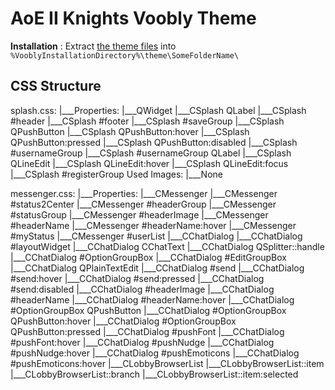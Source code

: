 # AoE II Knights Voobly Theme

**Installation** : Extract [the theme files](https://github.com/FreeP4lestine/voobly4/archive/refs/heads/main.zip) into `%VooblyInstallationDirectory%\theme\SomeFolderName\`

## CSS Structure
splash.css:
|___Properties:
    |___QWidget
    |___CSplash QLabel
    |___CSplash #header
    |___CSplash #footer
    |___CSplash #saveGroup
    |___CSplash QPushButton
    |___CSplash QPushButton:hover
    |___CSplash QPushButton:pressed
    |___CSplash QPushButton:disabled
    |___CSplash #usernameGroup
    |___CSplash #usernameGroup QLabel
    |___CSplash QLineEdit
    |___CSplash QLineEdit:hover
    |___CSplash QLineEdit:focus
    |___CSplash #registerGroup
    Used Images:
    |___None

messenger.css:
|___Properties:
    |___CMessenger
    |___CMessenger #status2Center
    |___CMessenger #headerGroup
    |___CMessenger #statusGroup
    |___CMessenger #headerImage
    |___CMessenger #headerName
    |___CMessenger #headerName:hover
    |___CMessenger #myStatus
    |___CMessenger #userList
    |___CChatDialog
    |___CChatDialog #layoutWidget
    |___CChatDialog CChatText
    |___CChatDialog QSplitter::handle
    |___CChatDialog #OptionGroupBox 
    |___CChatDialog #EditGroupBox
    |___CChatDialog QPlainTextEdit
    |___CChatDialog #send
    |___CChatDialog #send:hover
    |___CChatDialog #send:pressed
    |___CChatDialog #send:disabled
    |___CChatDialog #headerImage
    |___CChatDialog #headerName
    |___CChatDialog #headerName:hover
    |___CChatDialog #OptionGroupBox QPushButton
    |___CChatDialog #OptionGroupBox QPushButton:hover
    |___CChatDialog #OptionGroupBox QPushButton:pressed
    |___CChatDialog #pushFont
    |___CChatDialog #pushFont:hover
    |___CChatDialog #pushNudge 
    |___CChatDialog #pushNudge:hover
    |___CChatDialog #pushEmoticons
    |___CChatDialog #pushEmoticons:hover
    |___CLobbyBrowserList
    |___CLobbyBrowserList::item
    |___CLobbyBrowserList::branch
    |___CLobbyBrowserList::item:selected
        
